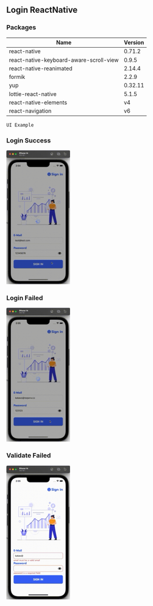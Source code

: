 ## Login ReactNative

### Packages

| Name | Version|
| ------ |------|
| react-native | 0.71.2 |
| react-native-keyboard-aware-scroll-view | 0.9.5 |
| react-native-reanimated | 2.14.4 |
| formik | 2.2.9 |
| yup | 0.32.11 |
| lottie-react-native | 5.1.5 |
| react-native-elements | v4 |
| react-navigation | v6 |


`UI Example`

### Login Success
<img src="/resource/25660209145434651.gif" style="height: 350px;"> 

### Login Failed
<img src="/resource/25660209145554128.gif" style="height: 350px;"> 

### Validate Failed
<img src="/resource/25660209145504270.gif" style="height: 350px;">

<br/>
